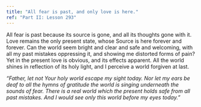 ```yaml
---
title: "All fear is past, and only love is here."
ref: "Part II: Lesson 293"
---
```


All fear is past because its source is gone, and all its thoughts gone
with it. Love remains the only present state, whose Source is here
forever and forever. Can the world seem bright and clear and safe and
welcoming, with all my past mistakes oppressing it, and showing me
distorted forms of pain? Yet in the present love is obvious, and its
effects apparent. All the world shines in reflection of its holy light,
and I perceive a world forgiven at last.

*“Father, let not Your holy world escape my sight today. Nor let my ears
be deaf to all the hymns of gratitude the world is singing underneath
the sounds of fear. There is a real world which the present holds safe
from all past mistakes. And I would see only this world before my eyes
today.”*

